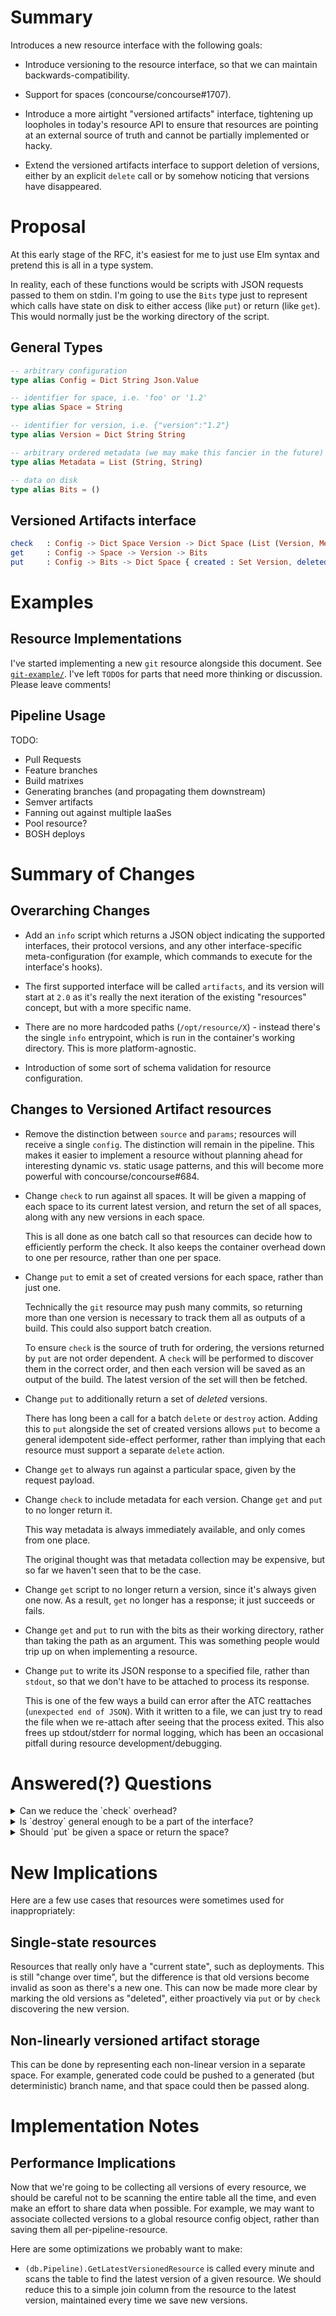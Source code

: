 # Summary

Introduces a new resource interface with the following goals:

* Introduce versioning to the resource interface, so that we can maintain
  backwards-compatibility.

* Support for spaces (concourse/concourse#1707).

* Introduce a more airtight "versioned artifacts" interface, tightening up
  loopholes in today's resource API to ensure that resources are pointing at an
  external source of truth and cannot be partially implemented or hacky.

* Extend the versioned artifacts interface to support deletion of versions,
  either by an explicit `delete` call or by somehow noticing that versions have
  disappeared.


# Proposal

At this early stage of the RFC, it's easiest for me to just use Elm syntax and
pretend this is all in a type system.

In reality, each of these functions would be scripts with JSON requests passed
to them on stdin. I'm going to use the `Bits` type just to represent which calls
have state on disk to either access (like `put`) or return (like `get`). This
would normally just be the working directory of the script.

## General Types

```elm
-- arbitrary configuration
type alias Config = Dict String Json.Value

-- identifier for space, i.e. 'foo' or '1.2'
type alias Space = String

-- identifier for version, i.e. {"version":"1.2"}
type alias Version = Dict String String

-- arbitrary ordered metadata (we may make this fancier in the future)
type alias Metadata = List (String, String)

-- data on disk
type alias Bits = ()
```

## Versioned Artifacts interface

```elm
check   : Config -> Dict Space Version -> Dict Space (List (Version, Metadata))
get     : Config -> Space -> Version -> Bits
put     : Config -> Bits -> Dict Space { created : Set Version, deleted : Set Version }
```

# Examples

## Resource Implementations

I've started implementing a new `git` resource alongside this
document. See
[`git-example/`](https://github.com/vito/rfcs/tree/resources-v2/01-resources-v2/git-example).
I've left `TODO`s for parts that need more thinking or discussion. Please
leave comments!

## Pipeline Usage

TODO:

- Pull Requests
- Feature branches
- Build matrixes
- Generating branches (and propagating them downstream)
- Semver artifacts
- Fanning out against multiple IaaSes
- Pool resource?
- BOSH deploys


# Summary of Changes

## Overarching Changes

* Add an `info` script which returns a JSON object indicating the supported
  interfaces, their protocol versions, and any other interface-specific
  meta-configuration (for example, which commands to execute for the
  interface's hooks).

* The first supported interface will be called `artifacts`, and its version
  will start at `2.0` as it's really the next iteration of the existing
  "resources" concept, but with a more specific name.

* There are no more hardcoded paths (`/opt/resource/X`) - instead there's the
  single `info` entrypoint, which is run in the container's working directory.
  This is more platform-agnostic.

* Introduction of some sort of schema validation for resource configuration.


## Changes to Versioned Artifact resources

* Remove the distinction between `source` and `params`; resources will receive
  a single `config`. The distinction will remain in the pipeline. This makes it
  easier to implement a resource without planning ahead for interesting dynamic
  vs. static usage patterns, and this will become more powerful with
  concourse/concourse#684.

* Change `check` to run against all spaces. It will be given a mapping of each
  space to its current latest version, and return the set of all spaces, along
  with any new versions in each space.

  This is all done as one batch call so that resources can decide how to
  efficiently perform the check. It also keeps the container overhead down to
  one per resource, rather than one per space.

* Change `put` to emit a set of created versions for each space, rather than
  just one.

  Technically the `git` resource may push many commits, so returning more than
  one version is necessary to track them all as outputs of a build. This could
  also support batch creation.

  To ensure `check` is the source of truth for ordering, the versions returned
  by `put` are not order dependent. A `check` will be performed to discover
  them in the correct order, and then each version will be saved as an output
  of the build. The latest version of the set will then be fetched.

* Change `put` to additionally return a set of *deleted* versions.

  There has long been a call for a batch `delete` or `destroy` action. Adding
  this to `put` alongside the set of created versions allows `put` to become a
  general idempotent side-effect performer, rather than implying that each
  resource must support a separate `delete` action.

* Change `get` to always run against a particular space, given by
  the request payload.

* Change `check` to include metadata for each version. Change `get` and `put`
  to no longer return it.

  This way metadata is always immediately available, and only comes from one
  place.

  The original thought was that metadata collection may be expensive, but so
  far we haven't seen that to be the case.

* Change `get` script to no longer return a version, since it's always given
  one now. As a result, `get` no longer has a response; it just succeeds or
  fails.

* Change `get` and `put` to run with the bits as their working directory,
  rather than taking the path as an argument. This was something people would
  trip up on when implementing a resource.

* Change `put` to write its JSON response to a specified file, rather than
  `stdout`, so that we don't have to be attached to process its response.

  This is one of the few ways a build can error after the ATC reattaches
  (`unexpected end of JSON`). With it written to a file, we can just try to
  read the file when we re-attach after seeing that the process exited. This
  also frees up stdout/stderr for normal logging, which has been an occasional
  pitfall during resource development/debugging.


# Answered(?) Questions

<details><summary>Can we reduce the `check` overhead?</summary>

<p>
~~With spaces there will be more `check`s than ever. Right now, there's one
container per recurring `check`. Can we reduce the container overhead here by
requiring that resource `check`s be side-effect free and able to run in
parallel?~~
</p>

<p>
~~There may be substantial security implications for this.~~
</p>

<p>
This is now done as one big `check` across all spaces, run in a single
container. Resources can choose how to perform this efficiently and safely.
This may mean GraphQL requests or just iterating over local shared state in
series. Even in the worst-case, where no parallelism is involved, it will at
least consume only one container.
</p>
</details>

<details><summary>Is `destroy` general enough to be a part of the interface?</summary>

<p>
~~It may be the case that most resources cannot easily support `destroy`. One
example is the `git` resource. It doesn't really make sense to `destroy` a
commit. Even if it did (`push -f`?), it's a kind of weird workflow to support
out of the box.~~
</p>

<p>
~~Could we instead just have `put` and ensure that we `check` in such a way that
deleted versions are automatically noticed? What would the overhead of this
be?~~ This only works if the versions are "chained", as with the `git` case.
</p>

<p>
Decided against introducing `destroy` in favor of having `put` return two sets
for each space: versions created and versions deleted. This generalizes `put`
into an idempotent versioned artifact side effect performer.
</p>
</details>

<details><summary>Should `put` be given a space or return the space?</summary>

<p>
~~The verb `PUT` in HTTP implies an idempotent action against a given resource. So
it's intuitive that the `put` verb here would do the same.~~
</p>
<p>
~~However, many of today's usage of `put` would be against a dynamically
determined space. For example, most semver workflows involve `put`ing with the
version determined by a file (often coming from the `semver` resource). So the
space isn't known statically at pipeline configuration time.~~
</p>
<p>
~~What's more, the resulting space for a semver push would only be `MAJOR.MINOR`,
excluding the final patch segment. This is annoying to have to explicitly
configure in your build.~~
</p>
<p>
~~If we instead have `put` return both the space and the versions, this would be a
lot simpler.~~
</p>
<p>
Answered this at the same time as having `put` return a set of deleted
versions. It'll return multiple spaces and versions created/deleted for them.
</p>
</details>


# New Implications

Here are a few use cases that resources were sometimes used for inappropriately:

## Single-state resources

Resources that really only have a "current state", such as deployments. This is
still "change over time", but the difference is that old versions become
invalid as soon as there's a new one. This can now be made more clear by
marking the old versions as "deleted", either proactively via `put` or by
`check` discovering the new version.

## Non-linearly versioned artifact storage

This can be done by representing each non-linear version in a separate space.
For example, generated code could be pushed to a generated (but deterministic)
branch name, and that space could then be passed along.


# Implementation Notes

## Performance Implications

Now that we're going to be collecting all versions of every resource, we should
be careful not to be scanning the entire table all the time, and even make an
effort to share data when possible. For example, we may want to associate
collected versions to a global resource config object, rather than saving them
all per-pipeline-resource.

Here are some optimizations we probably want to make:

* `(db.Pipeline).GetLatestVersionedResource` is called every minute and scans
  the table to find the latest version of a given resource. We should reduce
  this to a simple join column from the resource to the latest version,
  maintained every time we save new versions.
